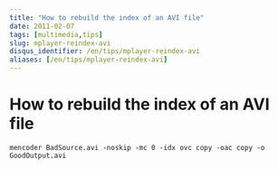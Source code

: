 ```yaml
---
title: "How to rebuild the index of an AVI file"
date: 2011-02-07
tags: [multimedia,tips]
slug: mplayer-reindex-avi
disqus_identifier: /en/tips/mplayer-reindex-avi
aliases: [/en/tips/mplayer-reindex-avi]
---
```

# How to rebuild the index of an AVI file

```
mencoder BadSource.avi -noskip -mc 0 -idx ovc copy -oac copy -o GoodOutput.avi
```





